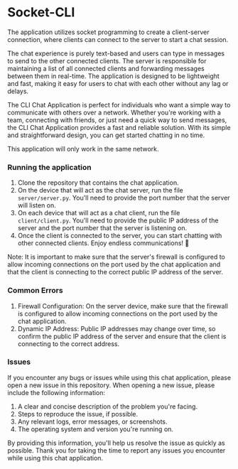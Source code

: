 # Socket-CLI
The application utilizes socket programming to create a client-server connection, where clients can connect to the server to start a chat session.

The chat experience is purely text-based and users can type in messages to send to the other connected clients. The server is responsible for maintaining a list of all connected clients and forwarding messages between them in real-time. The application is designed to be lightweight and fast, making it easy for users to chat with each other without any lag or delays.

The CLI Chat Application is perfect for individuals who want a simple way to communicate with others over a network. Whether you're working with a team, connecting with friends, or just need a quick way to send messages, the CLI Chat Application provides a fast and reliable solution. With its simple and straightforward design, you can get started chatting in no time.

This application will only work in the same network.

### Running the application
1. Clone the repository that contains the chat application.
2. On the device that will act as the chat server, run the file ```server/server.py```. You'll need to provide the port number that the server will listen on.
3. On each device that will act as a chat client, run the file ```client/client.py```. You'll need to provide the public IP address of the server and the port number that the server is listening on.
4. Once the client is connected to the server, you can start chatting with other connected clients. Enjoy endless communications! 💬

Note: It is important to make sure that the server's firewall is configured to allow incoming connections on the port used by the chat application and that the client is connecting to the correct public IP address of the server.

### Common Errors
1. Firewall Configuration: On the server device, make sure that the firewall is configured to allow incoming connections on the port used by the chat application.
2. Dynamic IP Address: Public IP addresses may change over time, so confirm the public IP address of the server and ensure that the client is connecting to the correct address.

### Issues

If you encounter any bugs or issues while using this chat application, please open a new issue in this repository. When opening a new issue, please include the following information:

1. A clear and concise description of the problem you're facing.  
2. Steps to reproduce the issue, if possible.  
3. Any relevant logs, error messages, or screenshots.  
4. The operating system and version you're running on.  

By providing this information, you'll help us resolve the issue as quickly as possible. Thank you for taking the time to report any issues you encounter while using this chat application.






